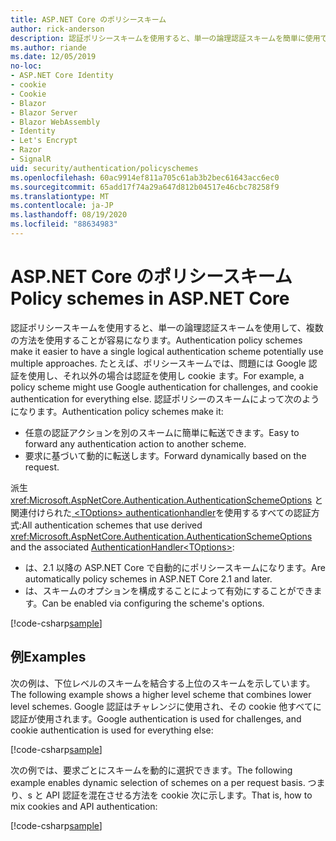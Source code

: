 ```yaml
---
title: ASP.NET Core のポリシースキーム
author: rick-anderson
description: 認証ポリシースキームを使用すると、単一の論理認証スキームを簡単に使用できるようになります。
ms.author: riande
ms.date: 12/05/2019
no-loc:
- ASP.NET Core Identity
- cookie
- Cookie
- Blazor
- Blazor Server
- Blazor WebAssembly
- Identity
- Let's Encrypt
- Razor
- SignalR
uid: security/authentication/policyschemes
ms.openlocfilehash: 60ac9914ef811a705c61ab3b2bec61643acc6ec0
ms.sourcegitcommit: 65add17f74a29a647d812b04517e46cbc78258f9
ms.translationtype: MT
ms.contentlocale: ja-JP
ms.lasthandoff: 08/19/2020
ms.locfileid: "88634983"
---
```

# <a name="policy-schemes-in-aspnet-core"></a><span data-ttu-id="1e739-103">ASP.NET Core のポリシースキーム</span><span class="sxs-lookup"><span data-stu-id="1e739-103">Policy schemes in ASP.NET Core</span></span>

<span data-ttu-id="1e739-104">認証ポリシースキームを使用すると、単一の論理認証スキームを使用して、複数の方法を使用することが容易になります。</span><span class="sxs-lookup"><span data-stu-id="1e739-104">Authentication policy schemes make it easier to have a single logical authentication scheme potentially use multiple approaches.</span></span> <span data-ttu-id="1e739-105">たとえば、ポリシースキームでは、問題には Google 認証を使用し、それ以外の場合は認証を使用し cookie ます。</span><span class="sxs-lookup"><span data-stu-id="1e739-105">For example, a policy scheme might use Google authentication for challenges, and cookie authentication for everything else.</span></span> <span data-ttu-id="1e739-106">認証ポリシーのスキームによって次のようになります。</span><span class="sxs-lookup"><span data-stu-id="1e739-106">Authentication policy schemes make it:</span></span>

* <span data-ttu-id="1e739-107">任意の認証アクションを別のスキームに簡単に転送できます。</span><span class="sxs-lookup"><span data-stu-id="1e739-107">Easy to forward any authentication action to another scheme.</span></span>
* <span data-ttu-id="1e739-108">要求に基づいて動的に転送します。</span><span class="sxs-lookup"><span data-stu-id="1e739-108">Forward dynamically based on the request.</span></span>

<span data-ttu-id="1e739-109">派生 <xref:Microsoft.AspNetCore.Authentication.AuthenticationSchemeOptions> と関連付けられた[ \<TOptions> authenticationhandler](/dotnet/api/microsoft.aspnetcore.authentication.authenticationhandler-1)を使用するすべての認証方式:</span><span class="sxs-lookup"><span data-stu-id="1e739-109">All authentication schemes that use derived <xref:Microsoft.AspNetCore.Authentication.AuthenticationSchemeOptions> and the associated [AuthenticationHandler\<TOptions>](/dotnet/api/microsoft.aspnetcore.authentication.authenticationhandler-1):</span></span>

* <span data-ttu-id="1e739-110">は、2.1 以降の ASP.NET Core で自動的にポリシースキームになります。</span><span class="sxs-lookup"><span data-stu-id="1e739-110">Are automatically policy schemes in ASP.NET Core 2.1 and later.</span></span>
* <span data-ttu-id="1e739-111">は、スキームのオプションを構成することによって有効にすることができます。</span><span class="sxs-lookup"><span data-stu-id="1e739-111">Can be enabled via configuring the scheme's options.</span></span>

[!code-csharp[sample](policyschemes/samples/AuthenticationSchemeOptions.cs?name=snippet)]

## <a name="examples"></a><span data-ttu-id="1e739-112">例</span><span class="sxs-lookup"><span data-stu-id="1e739-112">Examples</span></span>

<span data-ttu-id="1e739-113">次の例は、下位レベルのスキームを結合する上位のスキームを示しています。</span><span class="sxs-lookup"><span data-stu-id="1e739-113">The following example shows a higher level scheme that combines lower level schemes.</span></span> <span data-ttu-id="1e739-114">Google 認証はチャレンジに使用され、その cookie 他すべてに認証が使用されます。</span><span class="sxs-lookup"><span data-stu-id="1e739-114">Google authentication is used for challenges, and cookie authentication is used for everything else:</span></span>

[!code-csharp[sample](policyschemes/samples/Startup.cs?name=snippet1)]

<span data-ttu-id="1e739-115">次の例では、要求ごとにスキームを動的に選択できます。</span><span class="sxs-lookup"><span data-stu-id="1e739-115">The following example enables dynamic selection of schemes on a per request basis.</span></span> <span data-ttu-id="1e739-116">つまり、s と API 認証を混在させる方法を cookie 次に示します。</span><span class="sxs-lookup"><span data-stu-id="1e739-116">That is, how to mix cookies and API authentication:</span></span>

 <!-- REVIEW, missing If set in public Func<HttpContext, string> ForwardDefaultSelector -->

[!code-csharp[sample](policyschemes/samples/Startup.cs?name=snippet2)]
